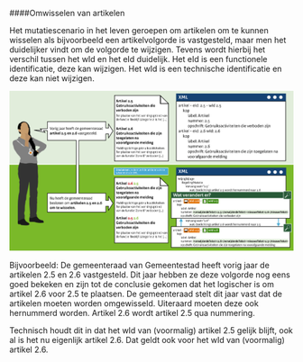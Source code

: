####Omwisselen van artikelen

Het mutatiescenario in het leven geroepen om artikelen om te kunnen wisselen als bijvoorbeeld
een artikelvolgorde is vastgesteld, maar men het duidelijker vindt om de volgorde te wijzigen.
Tevens wordt hierbij het verschil tussen het wId en het eId duidelijk. Het eId is een functionele 
identificatie, deze kan wijzigen. Het wId is een technische identificatie en deze kan niet wijzigen. 

![](media/Muteren_2A&B_OmwisselenArtikelen.png)

Bijvoorbeeld: De gemeenteraad van Gemeentestad heeft vorig jaar de artikelen 2.5 en 2.6
vastgesteld. Dit jaar hebben ze deze volgorde nog eens goed bekeken en zijn tot de conclusie
gekomen dat het logischer is om artikel 2.6 voor 2.5 te plaatsen. De gemeenteraad stelt dit jaar
vast dat de artikelen moeten worden omgewisseld. Uiteraard moeten deze ook hernummerd worden. 
Artikel 2.6 wordt artikel 2.5 qua nummering. 

Technisch houdt dit in dat het wId van (voormalig) artikel 2.5 gelijk blijft, ook al is het nu 
eigenlijk artikel 2.6. Dat geldt ook voor het wId van (voormalig) artikel 2.6.








 
